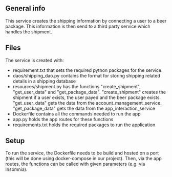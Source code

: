 ## General info
This service creates the shipping information by connecting a user to a beer package. This information is then send to a third party service which handles the shipment.
	
## Files
The service is created with:
* requirement.txt that sets the required python packages for the service.
* daos/shipping_dao.py contains the format for storing shipping related details in a shipping database
* resources/shipment.py has the functions "create_shipment", "get_user_data" and "get_package_data". "create_shipment" creates the shipment if a user exists, the user payed and the beer package exists. "get_user_data" gets the data from the account_management_service. "get_package_data" gets the data from the app_interaction_service
* Dockerfile contains all the commands needed to run the app
* app.py holds the app routes for these functions
* requirements.txt holds the required packages to run the application
	
## Setup
To run the service, the Dockerfile needs to be build and hosted on a port (this will be done using docker-compose in our project). Then, via the app routes, the functions can be called with given parameters (e.g. via Insomnia).
